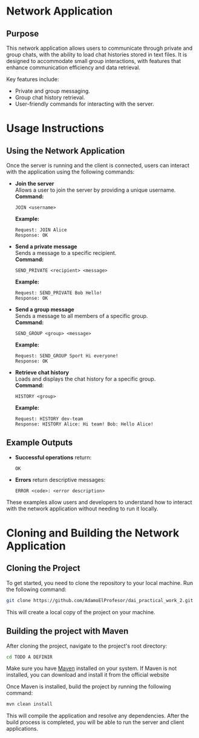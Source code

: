 # Network Application

## Purpose
This network application allows users to communicate through private and group chats, with the ability to load chat histories stored in text files. It is designed to accommodate small group interactions, with features that enhance communication efficiency and data retrieval.

Key features include:
- Private and group messaging.
- Group chat history retrieval.
- User-friendly commands for interacting with the server.

# Usage Instructions

## Using the Network Application

Once the server is running and the client is connected, users can interact with the application using the following commands:

- **Join the server**  
  Allows a user to join the server by providing a unique username.  
  **Command:**
  ```plaintext
  JOIN <username>
  ```  
  **Example:**
  ```plaintext
  Request: JOIN Alice
  Response: OK
  ```

- **Send a private message**  
  Sends a message to a specific recipient.  
  **Command:**
  ```plaintext
  SEND_PRIVATE <recipient> <message>
  ```  
  **Example:**
  ```plaintext
  Request: SEND_PRIVATE Bob Hello!
  Response: OK
  ```

- **Send a group message**  
  Sends a message to all members of a specific group.  
  **Command:**
  ```plaintext
  SEND_GROUP <group> <message>
  ```  
  **Example:**
  ```plaintext
  Request: SEND_GROUP Sport Hi everyone!
  Response: OK
  ```

- **Retrieve chat history**  
  Loads and displays the chat history for a specific group.  
  **Command:**
  ```plaintext
  HISTORY <group>
  ```  
  **Example:**
  ```plaintext
  Request: HISTORY dev-team
  Response: HISTORY Alice: Hi team! Bob: Hello Alice!
  ```

## Example Outputs

- **Successful operations** return:
  ```plaintext
  OK
  ```

- **Errors** return descriptive messages:
  ```plaintext
  ERROR <code>: <error description>
  ```  

These examples allow users and developers to understand how to interact with the network application without needing to run it locally.



# Cloning and Building the Network Application

## Cloning the Project

To get started, you need to clone the repository to your local machine. Run the following command:
```bash
git clone https://github.com/AdamoElProfesor/dai_practical_work_2.git
```
This will create a local copy of the project on your machine.

## Building the project with Maven

After cloning the project, navigate to the project's root directory:
```bash
cd TODO A DEFINIR
```

Make sure you have [Maven](https://maven.apache.org/) installed on your system. If Maven is not installed, you can download and install it from the official website

Once Maven is installed, build the project by running the following command:
```bash
mvn clean install
```

This will compile the application and resolve any dependencies. After the build process is completed, you will be able to run the server and client applications.